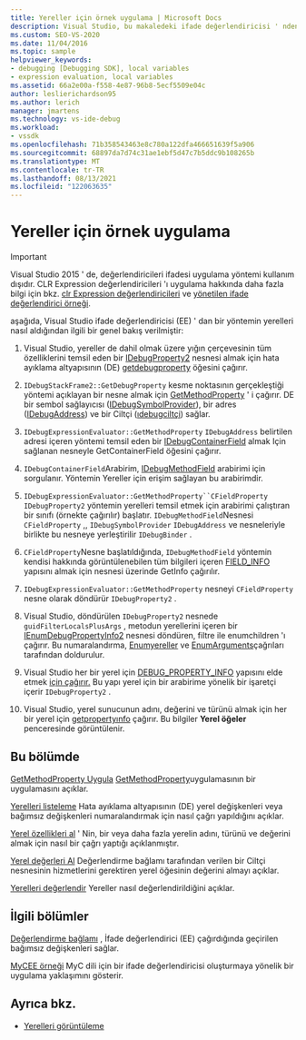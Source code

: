 ```yaml
---
title: Yereller için örnek uygulama | Microsoft Docs
description: Visual Studio, bu makaledeki ifade değerlendiricisi ' nden bir yöntemin yerelleri nasıl kullandığını öğrenin.
ms.custom: SEO-VS-2020
ms.date: 11/04/2016
ms.topic: sample
helpviewer_keywords:
- debugging [Debugging SDK], local variables
- expression evaluation, local variables
ms.assetid: 66a2e00a-f558-4e87-96b8-5ecf5509e04c
author: leslierichardson95
ms.author: lerich
manager: jmartens
ms.technology: vs-ide-debug
ms.workload:
- vssdk
ms.openlocfilehash: 71b358543463e8c780a122dfa466651639f5a906
ms.sourcegitcommit: 68897da7d74c31ae1ebf5d47c7b5ddc9b108265b
ms.translationtype: MT
ms.contentlocale: tr-TR
ms.lasthandoff: 08/13/2021
ms.locfileid: "122063635"
---
```

# <a name="sample-implementation-of-locals"></a>Yereller için örnek uygulama
> [!IMPORTANT]
> Visual Studio 2015 ' de, değerlendiricileri ifadesi uygulama yöntemi kullanım dışıdır. CLR Expression değerlendiricileri 'ı uygulama hakkında daha fazla bilgi için bkz. [clr Expression değerlendiricileri](https://github.com/Microsoft/ConcordExtensibilitySamples/wiki/CLR-Expression-Evaluators) ve [yönetilen ifade değerlendirici örneği](https://github.com/Microsoft/ConcordExtensibilitySamples/wiki/Managed-Expression-Evaluator-Sample).

 aşağıda, Visual Studio ifade değerlendiricisi (EE) ' dan bir yöntemin yerelleri nasıl aldığından ilgili bir genel bakış verilmiştir:

1. Visual Studio, yereller de dahil olmak üzere yığın çerçevesinin tüm özelliklerini temsil eden bir [IDebugProperty2](../../extensibility/debugger/reference/idebugproperty2.md) nesnesi almak için hata ayıklama altyapısının (DE) [getdebugproperty](../../extensibility/debugger/reference/idebugstackframe2-getdebugproperty.md) öğesini çağırır.

2. `IDebugStackFrame2::GetDebugProperty` kesme noktasının gerçekleştiği yöntemi açıklayan bir nesne almak için [GetMethodProperty](../../extensibility/debugger/reference/idebugexpressionevaluator-getmethodproperty.md) ' i çağırır. DE bir sembol sağlayıcısı ([IDebugSymbolProvider](../../extensibility/debugger/reference/idebugsymbolprovider.md)), bir adres ([IDebugAddress](../../extensibility/debugger/reference/idebugaddress.md)) ve bir Ciltçi ([ıdebugciltçi](../../extensibility/debugger/reference/idebugbinder.md)) sağlar.

3. `IDebugExpressionEvaluator::GetMethodProperty`[](../../extensibility/debugger/reference/idebugsymbolprovider-getcontainerfield.md) `IDebugAddress` belirtilen adresi içeren yöntemi temsil eden bir [IDebugContainerField](../../extensibility/debugger/reference/idebugcontainerfield.md) almak Için sağlanan nesneyle GetContainerField öğesini çağırır.

4. `IDebugContainerField`Arabirim, [IDebugMethodField](../../extensibility/debugger/reference/idebugmethodfield.md) arabirimi için sorgulanır. Yöntemin Yereller için erişim sağlayan bu arabirimdir.

5. `IDebugExpressionEvaluator::GetMethodProperty``CFieldProperty` `IDebugProperty2` yöntemin yerelleri temsil etmek için arabirimi çalıştıran bir sınıfı (örnekte çağırılır) başlatır. `IDebugMethodField`Nesnesi `CFieldProperty` ,, `IDebugSymbolProvider` `IDebugAddress` ve nesneleriyle birlikte bu nesneye yerleştirilir `IDebugBinder` .

6. `CFieldProperty`Nesne başlatıldığında, [](../../extensibility/debugger/reference/idebugfield-getinfo.md) `IDebugMethodField` yöntemin kendisi hakkında görüntülenebilen tüm bilgileri içeren [FIELD_INFO](../../extensibility/debugger/reference/field-info.md) yapısını almak için nesnesi üzerinde GetInfo çağırılır.

7. `IDebugExpressionEvaluator::GetMethodProperty` nesneyi `CFieldProperty` nesne olarak döndürür `IDebugProperty2` .

8. Visual Studio, [](../../extensibility/debugger/reference/idebugproperty2-enumchildren.md) döndürülen `IDebugProperty2` nesnede `guidFilterLocalsPlusArgs` , metodun yerellerini içeren bir [IEnumDebugPropertyInfo2](../../extensibility/debugger/reference/ienumdebugpropertyinfo2.md) nesnesi döndüren, filtre ile enumchildren 'ı çağırır. Bu numaralandırma, [Enumyereller](../../extensibility/debugger/reference/idebugmethodfield-enumlocals.md) ve [EnumArguments](../../extensibility/debugger/reference/idebugmethodfield-enumarguments.md)çağrıları tarafından doldurulur.

9. Visual Studio her bir yerel için [DEBUG_PROPERTY_INFO](../../extensibility/debugger/reference/debug-property-info.md) yapısını elde etmek [için çağırır.](../../extensibility/debugger/reference/ienumdebugpropertyinfo2-next.md) Bu yapı yerel için bir arabirime yönelik bir işaretçi içerir `IDebugProperty2` .

10. Visual Studio, yerel sunucunun adını, değerini ve türünü almak için her bir yerel için [getpropertyınfo](../../extensibility/debugger/reference/idebugproperty2-getpropertyinfo.md) çağırır. Bu bilgiler **Yerel öğeler** penceresinde görüntülenir.

## <a name="in-this-section"></a>Bu bölümde
 [GetMethodProperty Uygula](../../extensibility/debugger/implementing-getmethodproperty.md) [GetMethodProperty](../../extensibility/debugger/reference/idebugexpressionevaluator-getmethodproperty.md)uygulamasının bir uygulamasını açıklar.

 [Yerelleri listeleme](../../extensibility/debugger/enumerating-locals.md) Hata ayıklama altyapısının (DE) yerel değişkenleri veya bağımsız değişkenleri numaralandırmak için nasıl çağrı yapıldığını açıklar.

 [Yerel özellikleri al](../../extensibility/debugger/getting-local-properties.md) ' Nin, bir veya daha fazla yerelin adını, türünü ve değerini almak için nasıl bir çağrı yaptığı açıklanmıştır.

 [Yerel değerleri Al](../../extensibility/debugger/getting-local-values.md) Değerlendirme bağlamı tarafından verilen bir Ciltçi nesnesinin hizmetlerini gerektiren yerel öğesinin değerini almayı açıklar.

 [Yerelleri değerlendir](../../extensibility/debugger/evaluating-locals.md) Yereller nasıl değerlendirildiğini açıklar.

## <a name="related-sections"></a>İlgili bölümler
 [Değerlendirme bağlamı](../../extensibility/debugger/evaluation-context.md) , İfade değerlendirici (EE) çağırdığında geçirilen bağımsız değişkenleri sağlar.

 [MyCEE örneği](/previous-versions/) MyC dili için bir ifade değerlendiricisi oluşturmaya yönelik bir uygulama yaklaşımını gösterir.

## <a name="see-also"></a>Ayrıca bkz.
- [Yerelleri görüntüleme](../../extensibility/debugger/displaying-locals.md)